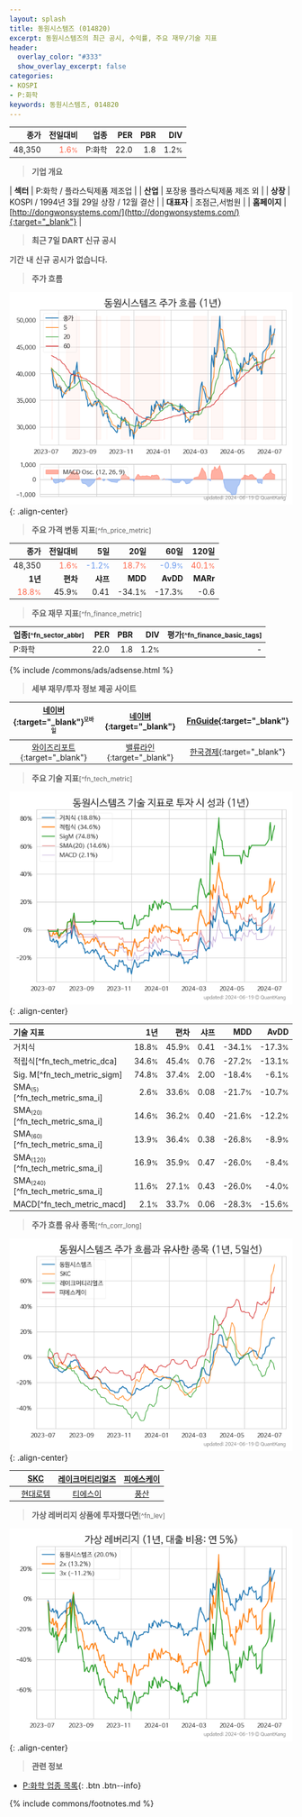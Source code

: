 ```yaml
---
layout: splash
title: 동원시스템즈 (014820)
excerpt: 동원시스템즈의 최근 공시, 수익률, 주요 재무/기술 지표
header:
  overlay_color: "#333"
  show_overlay_excerpt: false
categories:
- KOSPI
- P:화학
keywords: 동원시스템즈, 014820
---
```


| **종가** | **전일대비** | **업종** | **PER** | **PBR** | **DIV** |
| -------: | -----------: | -------: | ------: | ------: | ------: |
| 48,350 | <span style="color: tomato">1.6<small>%</small></span> | P:화학 | 22.0 | 1.8 | 1.2<small>%</small> |

<!-- more -->


> **기업 개요**<a id="company"></a>

| <span style="white-space:nowrap;">**섹터**</span> | P:화학 / 플라스틱제품 제조업 |
| <span style="white-space:nowrap;">**산업**</span> | 포장용 플라스틱제품 제조 외 |
| <span style="white-space:nowrap;">**상장**</span> | KOSPI / 1994년 3월 29일 상장 / 12월 결산 |
| <span style="white-space:nowrap;">**대표자**</span> | 조점근,서범원 |
| <span style="white-space:nowrap;">**홈페이지**</span> | [http://dongwonsystems.com/](http://dongwonsystems.com/){:target="_blank"} |


> **최근 7일 DART 신규 공시**<a id="dart"></a>

기간 내 신규 공시가 없습니다.


> **주가 흐름**<a id="price"></a>

![014820](/stock/images/014820.png){: .align-center}


> **주요 가격 변동 지표**<small>[^fn_price_metric]</small>

| **종가** | **전일대비** | **5일** | **20일** | **60일** | **120일** |
| -------: | -----------: | ------: | -------: | -------: | --------: |
| 48,350 | <span style="color: tomato">1.6<small>%</small></span> | <span style="color: cornflowerblue">-1.2<small>%</small></span> | <span style="color: tomato">18.7<small>%</small></span> | <span style="color: cornflowerblue">-0.9<small>%</small></span> | <span style="color: tomato">40.1<small>%</small></span> |
| **1년** | **편차** | **샤프** | **MDD** | **AvDD** | **MARr** |
| <span style="color: tomato">18.8<small>%</small></span> | 45.9<small>%</small> | 0.41 | -34.1<small>%</small> | -17.3<small>%</small> | -0.6 |


> **주요 재무 지표**<small>[^fn_finance_metric]</small>

| **업종**<small>[^fn_sector_abbr]</small> | **PER** | **PBR** | **DIV** | **평가**<small>[^fn_finance_basic_tags]</small> |
| :--------------------------------------- | ------: | ------: | ------: | ----------------------------------------------: |
| P:화학 | 22.0 | 1.8 | 1.2<small>%</small> | - |



{% include /commons/ads/adsense.html %}

> **세부 재무/투자 정보 제공 사이트**

| [네이버](https://m.stock.naver.com/domestic/stock/014820/finance/summary){:target="_blank"}<sup><small>모바일</small></sup> | [네이버](https://finance.naver.com/item/coinfo.naver?code=014820){:target="_blank"} | [FnGuide](https://comp.fnguide.com/SVO2/ASP/SVD_Invest.asp?gicode=A014820&MenuYn=Y){:target="_blank"} |
| :---: | :---: | :---: |
| [와이즈리포트](https://comp.wisereport.co.kr/company/c1040001.aspx?cmp_cd=014820){:target="_blank"} | [밸류라인](https://www.valueline.co.kr/finance/summary/014820){:target="_blank"} | [한국경제](https://markets.hankyung.com/stock/014820/financial-summary){:target="_blank"} |


> **주요 기술 지표**<small>[^fn_tech_metric]</small>


![014820](/stock/images/014820_tech.png){: .align-center}

| **기술 지표** | **1년** | **편차** | **샤프** | **MDD** | **AvDD** |
| :------------ | ------: | -----------: | -------: | ------: | -------: |
| 거치식 | 18.8<small>%</small> | 45.9<small>%</small> | 0.41 | -34.1<small>%</small> | -17.3<small>%</small> |
| 적립식[^fn_tech_metric_dca] | 34.6<small>%</small> | 45.4<small>%</small> | 0.76 | -27.2<small>%</small> | -13.1<small>%</small> |
| Sig. M[^fn_tech_metric_sigm] | 74.8<small>%</small> | 37.4<small>%</small> | 2.00 | -18.4<small>%</small> | -6.1<small>%</small> |
| SMA<small><sub>(5)</sub></small>[^fn_tech_metric_sma_i] | 2.6<small>%</small> | 33.6<small>%</small> | 0.08 | -21.7<small>%</small> | -10.7<small>%</small> |
| SMA<small><sub>(20)</sub></small>[^fn_tech_metric_sma_i] | 14.6<small>%</small> | 36.2<small>%</small> | 0.40 | -21.6<small>%</small> | -12.2<small>%</small> |
| SMA<small><sub>(60)</sub></small>[^fn_tech_metric_sma_i] | 13.9<small>%</small> | 36.4<small>%</small> | 0.38 | -26.8<small>%</small> | -8.9<small>%</small> |
| SMA<small><sub>(120)</sub></small>[^fn_tech_metric_sma_i] | 16.9<small>%</small> | 35.9<small>%</small> | 0.47 | -26.0<small>%</small> | -8.4<small>%</small> |
| SMA<small><sub>(240)</sub></small>[^fn_tech_metric_sma_i] | 11.6<small>%</small> | 27.1<small>%</small> | 0.43 | -26.0<small>%</small> | -4.0<small>%</small> |
| MACD[^fn_tech_metric_macd] | 2.1<small>%</small> | 33.7<small>%</small> | 0.06 | -28.3<small>%</small> | -15.6<small>%</small> |


> **주가 흐름 유사 종목**<a id="corr"></a><small>[^fn_corr_long]</small>

![014820](/stock/images/014820_corr.png){: .align-center}

|       | [SKC](/011790/) | [레이크머티리얼즈](/281740/) | [피에스케이](/319660/) |
| :---: | :------------------------------------: | :------------------------------------: | :------------------------------------: |
|       | [현대로템](/064350/) | [티에스이](/131290/) | [풍산](/103140/) |


> **가상 레버리지 상품에 투자했다면**<a id="2x"></a><small>[^fn_lev]</small>

![014820](/stock/images/014820_2x.png){: .align-center}


> **관련 정보**

- [P:화학 업종 목록](/stats/sector/kospi_업종_화학_종목/){: .btn .btn--info}

{% include commons/footnotes.md %}
